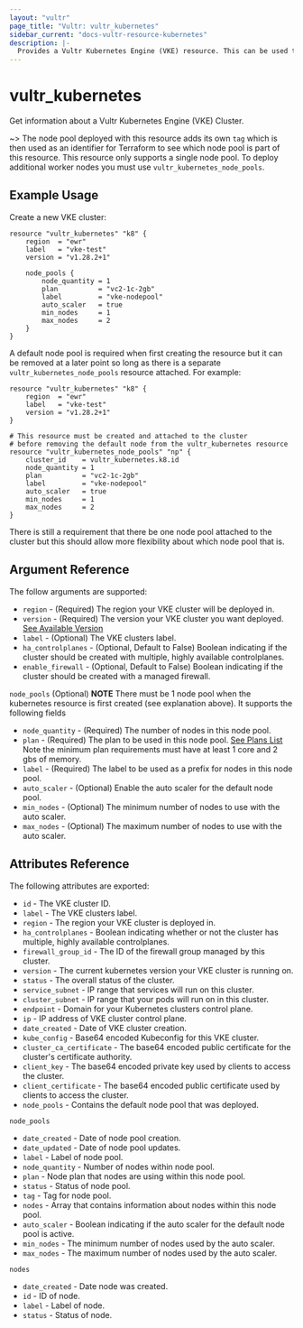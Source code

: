 ```yaml
---
layout: "vultr"
page_title: "Vultr: vultr_kubernetes"
sidebar_current: "docs-vultr-resource-kubernetes"
description: |-
  Provides a Vultr Kubernetes Engine (VKE) resource. This can be used to create, read, modify, and delete VKE clusters on your Vultr account.
---
```


# vultr_kubernetes

Get information about a Vultr Kubernetes Engine (VKE) Cluster.

~> The node pool deployed with this resource adds its own `tag` which is then used as an identifier for Terraform to see which node pool is part of this resource. This resource only supports a single node pool. To deploy additional worker nodes you must use `vultr_kubernetes_node_pools`.

## Example Usage

Create a new VKE cluster:

```hcl
resource "vultr_kubernetes" "k8" {
	region  = "ewr"
	label   = "vke-test"
	version = "v1.28.2+1"

	node_pools {
		node_quantity = 1
		plan          = "vc2-1c-2gb"
		label         = "vke-nodepool"
		auto_scaler   = true
		min_nodes     = 1
		max_nodes     = 2
	}
} 
```

A default node pool is required when first creating the resource but it can be removed at a later point so long as there is a separate `vultr_kubernetes_node_pools` resource attached. For example:

```hcl
resource "vultr_kubernetes" "k8" {
	region  = "ewr"
	label   = "vke-test"
	version = "v1.28.2+1"
} 

# This resource must be created and attached to the cluster
# before removing the default node from the vultr_kubernetes resource
resource "vultr_kubernetes_node_pools" "np" {
	cluster_id    = vultr_kubernetes.k8.id
	node_quantity = 1
	plan          = "vc2-1c-2gb"
	label         = "vke-nodepool"
	auto_scaler   = true
	min_nodes     = 1
	max_nodes     = 2
}
```

There is still a requirement that there be one node pool attached to the cluster but this should allow more flexibility about which node pool that is.

## Argument Reference

The follow arguments are supported:

* `region` - (Required) The region your VKE cluster will be deployed in.
* `version` - (Required) The version your VKE cluster you want deployed. [See Available Version](https://www.vultr.com/api/#operation/get-kubernetes-versions)
* `label` - (Optional) The VKE clusters label.
* `ha_controlplanes` - (Optional, Default to False) Boolean indicating if the cluster should be created with multiple, highly available controlplanes.
* `enable_firewall` - (Optional, Default to False) Boolean indicating if the cluster should be created with a managed firewall.

`node_pools` (Optional) **NOTE** There must be 1 node pool when the kubernetes resource is first created (see explanation above). It supports the following fields

* `node_quantity` - (Required) The number of nodes in this node pool.
* `plan` - (Required) The plan to be used in this node pool. [See Plans List](https://www.vultr.com/api/#operation/list-plans) Note the minimum plan requirements must have at least 1 core and 2 gbs of memory.
* `label` - (Required) The label to be used as a prefix for nodes in this node pool.
* `auto_scaler` - (Optional) Enable the auto scaler for the default node pool.
* `min_nodes` - (Optional) The minimum number of nodes to use with the auto scaler.
* `max_nodes` - (Optional) The maximum number of nodes to use with the auto scaler.

## Attributes Reference

The following attributes are exported:
* `id` - The VKE cluster ID.
* `label` - The VKE clusters label.
* `region` - The region your VKE cluster is deployed in.
* `ha_controlplanes` - Boolean indicating whether or not the cluster has multiple, highly available controlplanes.
* `firewall_group_id` - The ID of the firewall group managed by this cluster.
* `version` - The current kubernetes version your VKE cluster is running on.
* `status` - The overall status of the cluster.
* `service_subnet` - IP range that services will run on this cluster.
* `cluster_subnet` - IP range that your pods will run on in this cluster.
* `endpoint` - Domain for your Kubernetes clusters control plane.
* `ip` - IP address of VKE cluster control plane.
* `date_created` - Date of VKE cluster creation.
* `kube_config` - Base64 encoded Kubeconfig for this VKE cluster.
* `cluster_ca_certificate` - The base64 encoded public certificate for the cluster's certificate authority.
* `client_key` - The base64 encoded private key used by clients to access the cluster.
* `client_certificate` - The base64 encoded public certificate used by clients to access the cluster.
* `node_pools` - Contains the default node pool that was deployed.

`node_pools`

* `date_created` - Date of node pool creation.
* `date_updated` - Date of node pool updates.
* `label` - Label of node pool.
* `node_quantity` - Number of nodes within node pool.
* `plan` - Node plan that nodes are using within this node pool.
* `status` - Status of node pool.
* `tag` - Tag for node pool.
* `nodes` - Array that contains information about nodes within this node pool.
* `auto_scaler` - Boolean indicating if the auto scaler for the default node pool is active.
* `min_nodes` - The minimum number of nodes used by the auto scaler.
* `max_nodes` - The maximum number of nodes used by the auto scaler.

`nodes`

* `date_created` - Date node was created.
* `id` - ID of node.
* `label` - Label of node.
* `status` - Status of node.
